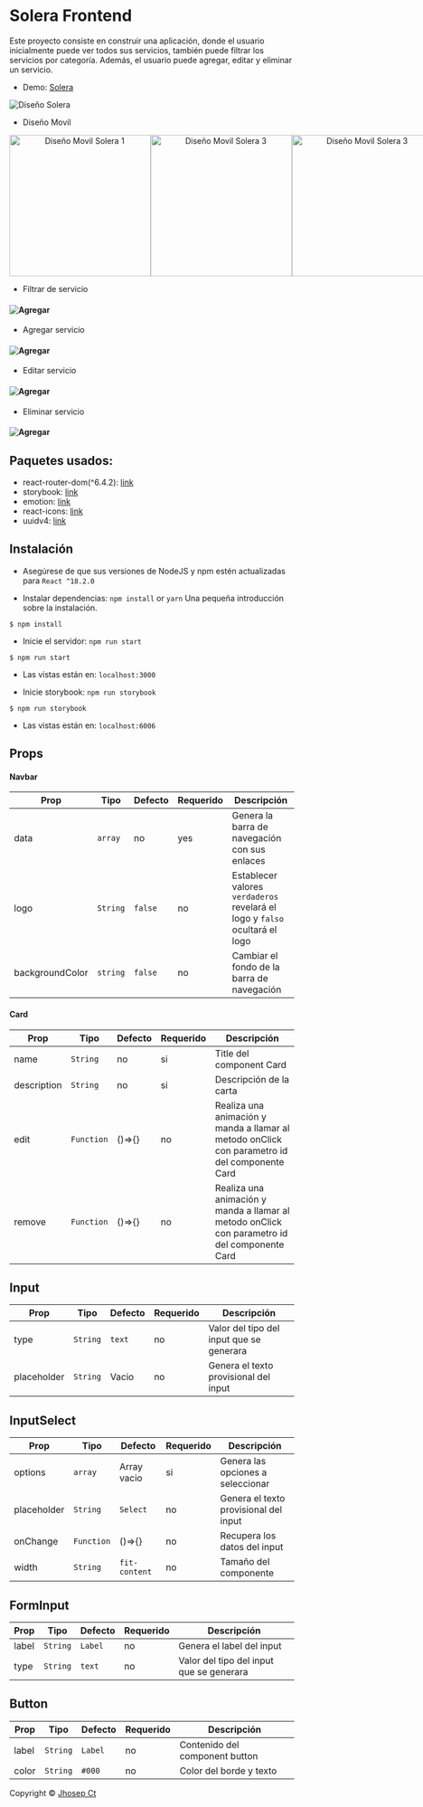 # Solera Frontend

Este proyecto consiste en construir una aplicación, donde el usuario inicialmente puede ver todos sus servicios, también puede filtrar los servicios por categoría. Además, el usuario puede agregar, editar y eliminar un servicio.

- Demo: [Solera](https://solera-app.vercel.app/)

<img src="https://github.com/jhosepct/Solera-test-client/blob/main/Design.png" title="Diseño Solera">

- Diseño Movil
<div align="center" style="display:flex;" >
  
<img src="https://github.com/jhosepct/Solera-test-client/blob/main/iPhone13ProMax-1.png" title="Diseño Movil Solera 1" width="250">
<img src="https://github.com/jhosepct/Solera-test-client/blob/main/iPhone13ProMax-2.png" title="Diseño Movil Solera 3" width="250">
<img src="https://github.com/jhosepct/Solera-test-client/blob/main/iPhone13ProMax-3.png" title="Diseño Movil Solera 3" width="250">
  
 </div>

- Filtrar de servicio

#### ![Agregar](https://github.com/jhosepct/Solera-test-client/blob/main/filtrarSolera.gif)

- Agregar servicio

#### ![Agregar](https://github.com/jhosepct/Solera-test-client/blob/main/agregarSolera.gif)

- Editar servicio

#### ![Agregar](https://github.com/jhosepct/Solera-test-client/blob/main/editarSolera.gif)

- Eliminar servicio

#### ![Agregar](https://github.com/jhosepct/Solera-test-client/blob/main/eliminarSolera.gif)

## Paquetes usados:

- react-router-dom(^6.4.2): [link](https://reactrouter.com/docs/en/v6/getting-started/overview)
- storybook: [link](https://storybook.js.org/)
- emotion: [link](https://emotion.sh/docs/introduction)
- react-icons: [link](https://react-icons.github.io/react-icons/)
- uuidv4: [link](https://github.com/thenativeweb/uuidv4)

## Instalación

- Asegúrese de que sus versiones de NodeJS y npm estén actualizadas para `React ^18.2.0`

- Instalar dependencias: `npm install` or `yarn`
  Una pequeña introducción sobre la instalación.

```
$ npm install
```

- Inicie el servidor: `npm run start`

```
$ npm run start
```

- Las vistas están en: `localhost:3000`

- Inicie storybook: `npm run storybook`

```
$ npm run storybook
```

- Las vistas están en: `localhost:6006`

## Props

#### Navbar

| Prop            | Tipo     | Defecto | Requerido | Descripción                                                                 |
| --------------- | -------- | ------- | --------- | --------------------------------------------------------------------------- |
| data            | `array`  | no      | yes       | Genera la barra de navegación con sus enlaces                               |
| logo            | `String` | `false` | no        | Establecer valores `verdaderos` revelará el logo y `falso` ocultará el logo |
| backgroundColor | `string` | `false` | no        | Cambiar el fondo de la barra de navegación                                  |

#### Card

| Prop        | Tipo       | Defecto | Requerido | Descripción                                                                                   |
| ----------- | ---------- | ------- | --------- | --------------------------------------------------------------------------------------------- |
| name        | `String`   | no      | si        | Title del component Card                                                                      |
| description | `String`   | no      | si        | Descripción de la carta                                                                       |
| edit        | `Function` | ()=>{}  | no        | Realiza una animación y manda a llamar al metodo onClick con parametro id del componente Card |
| remove      | `Function` | ()=>{}  | no        | Realiza una animación y manda a llamar al metodo onClick con parametro id del componente Card |

## Input

| Prop        | Tipo     | Defecto | Requerido | Descripción                              |
| ----------- | -------- | ------- | --------- | ---------------------------------------- |
| type        | `String` | `text`  | no        | Valor del tipo del input que se generara |
| placeholder | `String` | Vacio   | no        | Genera el texto provisional del input    |

## InputSelect

| Prop        | Tipo       | Defecto       | Requerido | Descripción                           |
| ----------- | ---------- | ------------- | --------- | ------------------------------------- |
| options     | `array`    | Array vacio   | si        | Genera las opciones a seleccionar     |
| placeholder | `String`   | `Select`      | no        | Genera el texto provisional del input |
| onChange    | `Function` | ()=>{}        | no        | Recupera los datos del input          |
| width       | `String`   | `fit-content` | no        | Tamaño del componente                 |

## FormInput

| Prop  | Tipo     | Defecto | Requerido | Descripción                              |
| ----- | -------- | ------- | --------- | ---------------------------------------- |
| label | `String` | `Label` | no        | Genera el label del input                |
| type  | `String` | `text`  | no        | Valor del tipo del input que se generara |

## Button

| Prop  | Tipo     | Defecto | Requerido | Descripción                    |
| ----- | -------- | ------- | --------- | ------------------------------ |
| label | `String` | `Label` | no        | Contenido del component button |
| color | `String` | `#000`  | no        | Color del borde y texto        |

Copyright © [Jhosep Ct](https://github.com/jhosepct)
